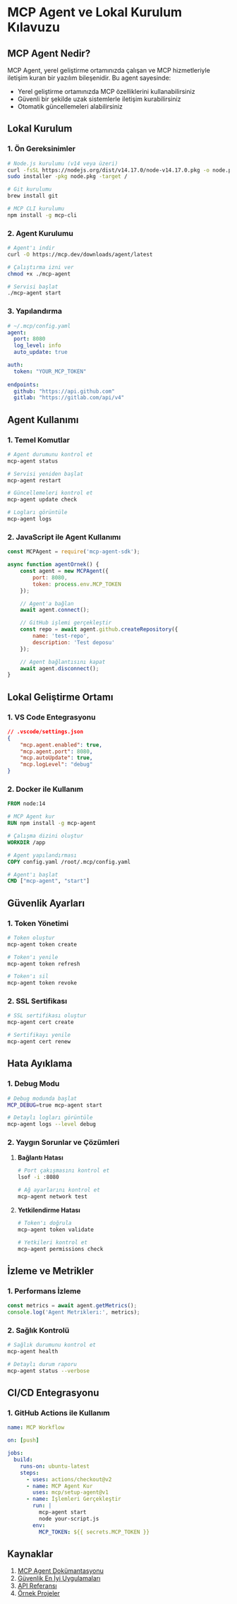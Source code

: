 # MCP Agent ve Lokal Kurulum Kılavuzu

## MCP Agent Nedir?

MCP Agent, yerel geliştirme ortamınızda çalışan ve MCP hizmetleriyle iletişim kuran bir yazılım bileşenidir. Bu agent sayesinde:
- Yerel geliştirme ortamınızda MCP özelliklerini kullanabilirsiniz
- Güvenli bir şekilde uzak sistemlerle iletişim kurabilirsiniz
- Otomatik güncellemeleri alabilirsiniz

## Lokal Kurulum

### 1. Ön Gereksinimler

```bash
# Node.js kurulumu (v14 veya üzeri)
curl -fsSL https://nodejs.org/dist/v14.17.0/node-v14.17.0.pkg -o node.pkg
sudo installer -pkg node.pkg -target /

# Git kurulumu
brew install git

# MCP CLI kurulumu
npm install -g mcp-cli
```

### 2. Agent Kurulumu

```bash
# Agent'ı indir
curl -O https://mcp.dev/downloads/agent/latest

# Çalıştırma izni ver
chmod +x ./mcp-agent

# Servisi başlat
./mcp-agent start
```

### 3. Yapılandırma

```yaml
# ~/.mcp/config.yaml
agent:
  port: 8080
  log_level: info
  auto_update: true

auth:
  token: "YOUR_MCP_TOKEN"
  
endpoints:
  github: "https://api.github.com"
  gitlab: "https://gitlab.com/api/v4"
```

## Agent Kullanımı

### 1. Temel Komutlar

```bash
# Agent durumunu kontrol et
mcp-agent status

# Servisi yeniden başlat
mcp-agent restart

# Güncellemeleri kontrol et
mcp-agent update check

# Logları görüntüle
mcp-agent logs
```

### 2. JavaScript ile Agent Kullanımı

```javascript
const MCPAgent = require('mcp-agent-sdk');

async function agentOrnek() {
    const agent = new MCPAgent({
        port: 8080,
        token: process.env.MCP_TOKEN
    });

    // Agent'a bağlan
    await agent.connect();

    // GitHub işlemi gerçekleştir
    const repo = await agent.github.createRepository({
        name: 'test-repo',
        description: 'Test deposu'
    });

    // Agent bağlantısını kapat
    await agent.disconnect();
}
```

## Lokal Geliştirme Ortamı

### 1. VS Code Entegrasyonu

```json
// .vscode/settings.json
{
    "mcp.agent.enabled": true,
    "mcp.agent.port": 8080,
    "mcp.autoUpdate": true,
    "mcp.logLevel": "debug"
}
```

### 2. Docker ile Kullanım

```dockerfile
FROM node:14

# MCP Agent kur
RUN npm install -g mcp-agent

# Çalışma dizini oluştur
WORKDIR /app

# Agent yapılandırması
COPY config.yaml /root/.mcp/config.yaml

# Agent'ı başlat
CMD ["mcp-agent", "start"]
```

## Güvenlik Ayarları

### 1. Token Yönetimi

```bash
# Token oluştur
mcp-agent token create

# Token'ı yenile
mcp-agent token refresh

# Token'ı sil
mcp-agent token revoke
```

### 2. SSL Sertifikası

```bash
# SSL sertifikası oluştur
mcp-agent cert create

# Sertifikayı yenile
mcp-agent cert renew
```

## Hata Ayıklama

### 1. Debug Modu

```bash
# Debug modunda başlat
MCP_DEBUG=true mcp-agent start

# Detaylı logları görüntüle
mcp-agent logs --level debug
```

### 2. Yaygın Sorunlar ve Çözümleri

1. **Bağlantı Hatası**
   ```bash
   # Port çakışmasını kontrol et
   lsof -i :8080
   
   # Ağ ayarlarını kontrol et
   mcp-agent network test
   ```

2. **Yetkilendirme Hatası**
   ```bash
   # Token'ı doğrula
   mcp-agent token validate
   
   # Yetkileri kontrol et
   mcp-agent permissions check
   ```

## İzleme ve Metrikler

### 1. Performans İzleme

```javascript
const metrics = await agent.getMetrics();
console.log('Agent Metrikleri:', metrics);
```

### 2. Sağlık Kontrolü

```bash
# Sağlık durumunu kontrol et
mcp-agent health

# Detaylı durum raporu
mcp-agent status --verbose
```

## CI/CD Entegrasyonu

### 1. GitHub Actions ile Kullanım

```yaml
name: MCP Workflow

on: [push]

jobs:
  build:
    runs-on: ubuntu-latest
    steps:
      - uses: actions/checkout@v2
      - name: MCP Agent Kur
        uses: mcp/setup-agent@v1
      - name: İşlemleri Gerçekleştir
        run: |
          mcp-agent start
          node your-script.js
        env:
          MCP_TOKEN: ${{ secrets.MCP_TOKEN }}
```

## Kaynaklar

1. [MCP Agent Dokümantasyonu](#)
2. [Güvenlik En İyi Uygulamaları](#)
3. [API Referansı](#)
4. [Örnek Projeler](#)